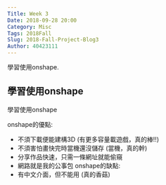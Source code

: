 ```yaml
---
Title: Week 3
Date: 2018-09-28 20:00
Category: Misc
Tags: 2018Fall
Slug: 2018-Fall-Project-Blog3
Author: 40423111
---
```


學習使用onshape.

<!-- PELICAN_END_SUMMARY -->

學習使用onshape
----

學習使用onshape

onshape的優點:
* 不須下載便能建構3D          (有更多容量載遊戲，真的棒!!)
* 不須害怕畫快完時當機還沒儲存          (當機，真的幹)
* 分享作品快速，只需一條網址就能偷窺    
* 網路就是我的公事包
onshape的缺點:
* 有中文介面，但不能用          (真的香菇)